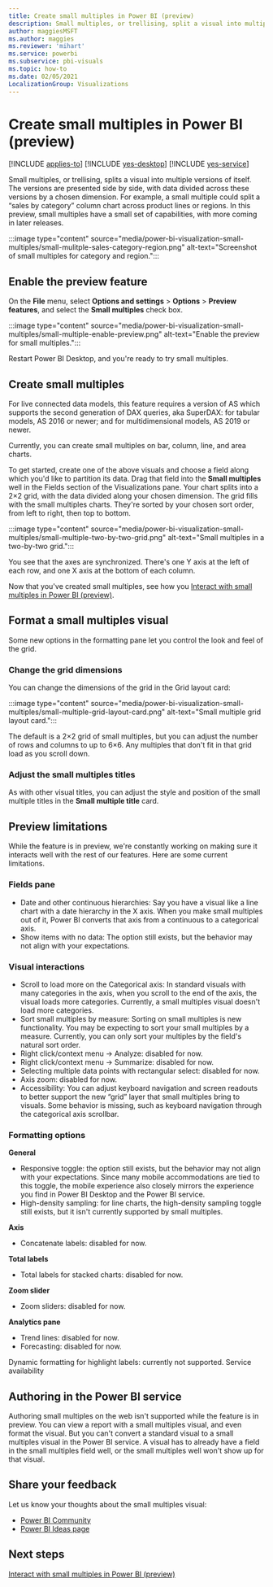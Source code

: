 ```yaml
---
title: Create small multiples in Power BI (preview)
description: Small multiples, or trellising, split a visual into multiple versions of itself, presented side by side, with its data partitioned across these versions by a chosen dimension.
author: maggiesMSFT
ms.author: maggies
ms.reviewer: 'mihart'
ms.service: powerbi
ms.subservice: pbi-visuals
ms.topic: how-to
ms.date: 02/05/2021
LocalizationGroup: Visualizations
---
```

# Create small multiples in Power BI (preview)

[!INCLUDE [applies-to](../includes/applies-to.md)] [!INCLUDE [yes-desktop](../includes/yes-desktop.md)] [!INCLUDE [yes-service](../includes/yes-service.md)]

Small multiples, or trellising, splits a visual into multiple versions of itself. The versions are presented side by side, with data divided across these versions by a chosen dimension. For example, a small multiple could split a “sales by category” column chart across product lines or regions. In this preview, small multiples have a small set of capabilities, with more coming in later releases.

:::image type="content" source="media/power-bi-visualization-small-multiples/small-mulitple-sales-category-region.png" alt-text="Screenshot of small multiples for category and region.":::

## Enable the preview feature

On the **File** menu, select **Options and settings** > **Options** > **Preview features**, and select the **Small multiples** check box.

:::image type="content" source="media/power-bi-visualization-small-multiples/small-multiple-enable-preview.png" alt-text="Enable the preview for small multiples.":::

Restart Power BI Desktop, and you're ready to try small multiples.

## Create small multiples

For live connected data models, this feature requires a version of AS which supports the second generation of DAX queries, aka SuperDAX: for tabular models, AS 2016 or newer; and for multidimensional models, AS 2019 or newer.

Currently, you can create small multiples on bar, column, line, and area charts. 

To get started, create one of the above visuals and choose a field along which you'd like to partition its data. Drag that field into the **Small multiples** well in the Fields section of the Visualizations pane. 
Your chart splits into a 2×2 grid, with the data divided along your chosen dimension. The grid fills with the small multiples charts. They're sorted by your chosen sort order, from left to right, then top to bottom.

:::image type="content" source="media/power-bi-visualization-small-multiples/small-multiple-two-by-two-grid.png" alt-text="Small multiples in a two-by-two grid.":::

You see that the axes are synchronized. There's one Y axis at the left of each row, and one X axis at the bottom of each column.

Now that you've created small multiples, see how you [Interact with small multiples in Power BI (preview)](power-bi-visualization-small-multiples-interact.md).

## Format a small multiples visual

Some new options in the formatting pane let you control the look and feel of the grid.

### Change the grid dimensions

You can change the dimensions of the grid in the Grid layout card:

:::image type="content" source="media/power-bi-visualization-small-multiples/small-multiple-grid-layout-card.png" alt-text="Small multiple grid layout card.":::

The default is a 2×2 grid of small multiples, but you can adjust the number of rows and columns to up to 6×6. Any multiples that don't fit in that grid load as you scroll down.


### Adjust the small multiples titles

As with other visual titles, you can adjust the style and position of the small multiple titles in the **Small multiple title** card.

## Preview limitations

While the feature is in preview, we're constantly working on making sure it interacts well with the rest of our features. Here are some current limitations.

### Fields pane

- Date and other continuous hierarchies: Say you have a visual like a line chart with a date hierarchy in the X axis. When you make small multiples out of it, Power BI converts that axis from a continuous to a categorical axis.
- Show items with no data: The option still exists, but the behavior may not align with your expectations.

### Visual interactions

- Scroll to load more on the Categorical axis: In standard visuals with many categories in the axis, when you scroll to the end of the axis, the visual loads more categories. Currently, a small multiples visual doesn't load more categories.
- Sort small multiples by measure: Sorting on small multiples is new functionality. You may be expecting to sort your small multiples by a measure. Currently, you can only sort your multiples by the field's natural sort order.
- Right click/context menu -> Analyze: disabled for now.
- Right click/context menu -> Summarize: disabled for now.
- Selecting multiple data points with rectangular select: disabled for now.
- Axis zoom: disabled for now.
- Accessibility: You can adjust keyboard navigation and screen readouts to better support the new “grid” layer that small multiples bring to visuals. Some behavior is missing, such as keyboard navigation through the categorical axis scrollbar.

### Formatting options

**General**

- Responsive toggle: the option still exists, but the behavior may not align with your expectations. Since many mobile accommodations are tied to this toggle, the mobile experience also closely mirrors the experience you find in Power BI Desktop and the Power BI service.
- High-density sampling: for line charts, the high-density sampling toggle still exists, but it isn't currently supported by small multiples.

**Axis**

- Concatenate labels: disabled for now.

**Total labels**

- Total labels for stacked charts: disabled for now.

**Zoom slider**

- Zoom sliders: disabled for now.

**Analytics pane** 

- Trend lines: disabled for now.
- Forecasting: disabled for now.

Dynamic formatting for highlight labels: currently not supported.
Service availability

## Authoring in the Power BI service

Authoring small multiples on the web isn't supported while the feature is in preview. You can view a report with a small multiples visual, and even format the visual. But you can't convert a standard visual to a small multiples visual in the Power BI service. A visual has to already have a field in the small multiples field well, or the small multiples well won't show up for that visual.

## Share your feedback

Let us know your thoughts about the small multiples visual:

- [Power BI Community](https://community.powerbi.com/)
- [Power BI Ideas page](https://ideas.powerbi.com/ideas/) 

## Next steps

[Interact with small multiples in Power BI (preview)](power-bi-visualization-small-multiples-interact.md)
